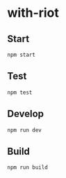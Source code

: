 # with-riot



## Start

```
npm start
```

## Test

```
npm test
```

## Develop
```
npm run dev
```

## Build

```
npm run build
```